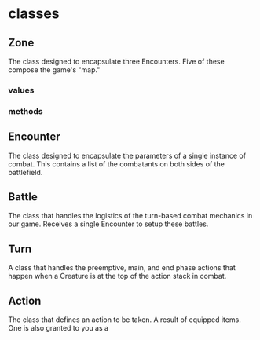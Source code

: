 # classes

## Zone
The class designed to encapsulate three Encounters. Five of these compose the game's "map."
### values
### methods

## Encounter
The class designed to encapsulate the parameters of a single instance of combat.
This contains a list of the combatants on both sides of the battlefield.

## Battle
The class that handles the logistics of the turn-based combat mechanics in our game.
Receives a single Encounter to setup these battles.

## Turn
A class that handles the preemptive, main, and end phase actions that happen when a Creature is at the top of the action stack in combat.

## Action
The class that defines an action to be taken. A result of equipped items.
One is also granted to you as a

